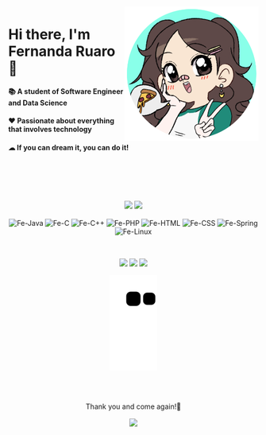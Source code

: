<img align="right" height="270em" src="https://github.com/Feruaro/Feruaro/blob/main/1.png"/>

<H1> Hi there, I'm Fernanda Ruaro 🤝</H1> 
<H4> 📚 A student of Software Engineer and Data Science </H4>
<H4> ❤ Passionate about everything that involves technology </H4>
<H4> ☁ If you can dream it, you can do it! </H4>  
<br><br>

  ##

<div align="center"><br>
    <img height="150em" src="https://github-readme-stats.vercel.app/api?username=Feruaro&show_icons=true&theme=dracula&include_all_commits=true&count_private=true"/>
    <img height="150em" src="https://github-readme-stats.vercel.app/api/top-langs/?username=Feruaro&layout=compact&langs_count=7&theme=dracula"/>
</div>

<div align="center" style="display: inline_block"><br>
    <img alt="Fe-Java" height="30" width="40" src="https://cdn.jsdelivr.net/gh/devicons/devicon/icons/java/java-original.svg" />
    <img alt="Fe-C" height="30" width="40" src="https://cdn.jsdelivr.net/gh/devicons/devicon/icons/c/c-original.svg" />
    <img alt="Fe-C++" height="30" width="40" src="https://cdn.jsdelivr.net/gh/devicons/devicon/icons/cplusplus/cplusplus-original.svg" />
    <img alt="Fe-PHP" height="30" width="40" src="https://cdn.jsdelivr.net/gh/devicons/devicon/icons/php/php-original.svg" />
    <img alt="Fe-HTML" height="30" width="40" src="https://cdn.jsdelivr.net/gh/devicons/devicon/icons/html5/html5-original.svg" />
    <img alt="Fe-CSS" height="30" width="40" src="https://cdn.jsdelivr.net/gh/devicons/devicon/icons/css3/css3-original.svg" />
    <img alt="Fe-Spring" height="30" width="40" src="https://cdn.jsdelivr.net/gh/devicons/devicon/icons/spring/spring-original-wordmark.svg" />
    <img alt="Fe-Linux" height="30" width="40" src="https://cdn.jsdelivr.net/gh/devicons/devicon/icons/linux/linux-original.svg" />  
</div>

  ##


<div align="center"><br> 
    <a href="https://www.linkedin.com/in/fernanda-ruaro/" target="_blank"><img src="https://img.shields.io/badge/-LinkedIn-%230077B5?style=for-the-badge&logo=linkedin&logoColor=white" target="_blank"></a> 
    <a href="https://www.instagram.com/ruarofe/" target="_blank"><img src="https://img.shields.io/badge/-Instagram-%23E4405F?style=for-the-badge&logo=instagram&logoColor=white" target="_blank"></a>
    <a href = "mailto:feayres26@gmail.com"><img src="https://img.shields.io/badge/-Gmail-%23333?style=for-the-badge&logo=gmail&logoColor=white" target="_blank"></a> 
 
 ![Snake animation](https://github.com/Feruaro/Feruaro/blob/output/github-contribution-grid-snake.svg)
 
</div>

  ##
  
<div align="center"><br>
  <p align="center"> Thank you and come again!👋 </p>  
  <p> <img align="center" src="https://profile-counter.glitch.me/Feruaro/count.svg" /></p>
</div>
